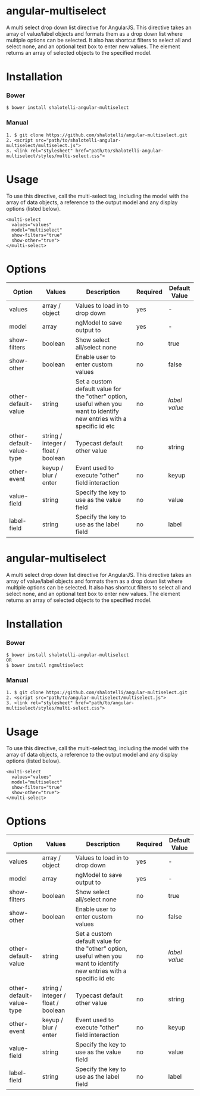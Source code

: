 angular-multiselect
===================

A multi select drop down list directive for AngularJS. This directive takes an array of value/label objects and formats them as a drop down list where multiple options can be selected. It also has shortcut filters to select all and select none, and an optional text box to enter new values. The element returns an array of selected objects to the specified model.

# Installation

### Bower
```
$ bower install shalotelli-angular-multiselect
```

### Manual
```
1. $ git clone https://github.com/shalotelli/angular-multiselect.git
2. <script src="path/to/shalotelli-angular-multiselect/multiselect.js">
3. <link rel="stylesheet" href="path/to/shalotelli-angular-multiselect/styles/multi-select.css">
```

# Usage

To use this directive, call the multi-select tag, including the model with the array of data objects, a reference to the output model and any display options (listed below).

```
<multi-select
  values="values"
  model="multiselect"
  show-filters="true"
  show-other="true">
</multi-select>
```

# Options

| Option | Values | Description | Required | Default Value |
|--------|--------|-------------|----------|---------------|
| values | array / object | Values to load in to drop down | yes | - |
| model | array | ngModel to save output to | yes | - |
| show-filters | boolean | Show select all/select none | no | true |
| show-other | boolean | Enable user to enter custom values | no | false |
| other-default-value | string | Set a custom default value for the "other" option, useful when you want to identify new entries with a specific id etc | no | _label value_ |
| other-default-value-type | string / integer / float / boolean | Typecast default other value | no | string |
| other-event | keyup / blur / enter | Event used to execute "other" field interaction | no | keyup |
| value-field | string | Specify the key to use as the value field | no | value |
| label-field | string | Specify the key to use as the label field | no | label |
angular-multiselect
===================

A multi select drop down list directive for AngularJS. This directive takes an array of value/label objects and formats them as a drop down list where multiple options can be selected. It also has shortcut filters to select all and select none, and an optional text box to enter new values. The element returns an array of selected objects to the specified model.

# Installation

### Bower
```
$ bower install shalotelli-angular-multiselect
OR
$ bower install ngmultiselect
```

### Manual
```
1. $ git clone https://github.com/shalotelli/angular-multiselect.git
2. <script src="path/to/angular-multiselect/multiselect.js">
3. <link rel="stylesheet" href="path/to/angular-multiselect/styles/multi-select.css">
```

# Usage

To use this directive, call the multi-select tag, including the model with the array of data objects, a reference to the output model and any display options (listed below).

```
<multi-select
  values="values"
  model="multiselect"
  show-filters="true"
  show-other="true">
</multi-select>
```

# Options

| Option | Values | Description | Required | Default Value |
|--------|--------|-------------|----------|---------------|
| values | array / object | Values to load in to drop down | yes | - |
| model | array | ngModel to save output to | yes | - |
| show-filters | boolean | Show select all/select none | no | true |
| show-other | boolean | Enable user to enter custom values | no | false |
| other-default-value | string | Set a custom default value for the "other" option, useful when you want to identify new entries with a specific id etc | no | _label value_ |
| other-default-value-type | string / integer / float / boolean | Typecast default other value | no | string |
| other-event | keyup / blur / enter | Event used to execute "other" field interaction | no | keyup |
| value-field | string | Specify the key to use as the value field | no | value |
| label-field | string | Specify the key to use as the label field | no | label |
